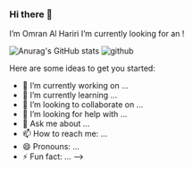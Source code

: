 ### Hi there 👋

I’m Omran Al Hariri I’m currently looking for an !

![Anurag's GitHub stats](https://github-readme-stats.vercel.app/api?username=anuraghazra&show_icons=true&theme=radical)
![github](img/background%20img.png)


Here are some ideas to get you started:

- 🔭 I’m currently working on ...
- 🌱 I’m currently learning ...
- 👯 I’m looking to collaborate on ...
- 🤔 I’m looking for help with ...
- 💬 Ask me about ...
- 📫 How to reach me: ...
- 😄 Pronouns: ...
- ⚡ Fun fact: ...
-->
